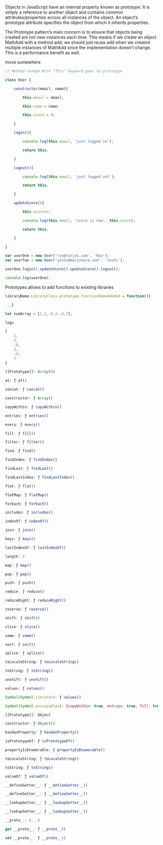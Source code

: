 Objects in JavaScript have an internal property known as prototype. It is simply a reference to another object and contains common attributes/properties across all instances of the object. An object’s prototype attribute specifies the object from which it inherits properties.  

The Prototype pattern’s main concern is to ensure that objects being created are not new instances each time. This means if we create an object MathAdd with a method add, we should just reuse add when we created multiple instances of MathAdd since the implementation doesn't change. This is a performance benefit as well.

move somewhere
```javascript
// Method change With "This" keyword goes to prototype 

class User { 

    constructor(email, name){ 

        this.email = email; 

        this.name = name; 

        this.score = 0; 

    } 

    login(){ 

        console.log(this.email, 'just logged in'); 

        return this; 

    } 

    logout(){ 

        console.log(this.email, 'just logged out'); 

        return this; 

    } 

    updateScore(){ 

        this.score++; 

        console.log(this.email, 'score is now', this.score); 

        return this; 

    } 

} 

var userOne = new User('ryu@ninjas.com', 'Ryu'); 
var userTwo = new User('yoshi@mariokorp.com', 'Yoshi'); 

userOne.login().updateScore().updateScore().logout(); 

console.log(userOne);
```



Prototypes allows to add functions to existing libraries 
```javascript
libraryName.LibraryClass.prototype.functionNameAdeded = function(){ 

...} 

let numArray = [1,2,-8,3,-4,7]; 

logs 

[ 
    1, 
    2, 
    -8, 
    3, 
    -4, 
    7 
] 
```




```javascript
[[Prototype]]: Array(0) 

at: ƒ at() 

concat: ƒ concat() 

constructor: ƒ Array() 

copyWithin: ƒ copyWithin() 

entries: ƒ entries() 

every: ƒ every() 

fill: ƒ fill() 

filter: ƒ filter() 

find: ƒ find() 

findIndex: ƒ findIndex() 

findLast: ƒ findLast() 

findLastIndex: ƒ findLastIndex() 

flat: ƒ flat() 

flatMap: ƒ flatMap() 

forEach: ƒ forEach() 

includes: ƒ includes() 

indexOf: ƒ indexOf() 

join: ƒ join() 

keys: ƒ keys() 

lastIndexOf: ƒ lastIndexOf() 

length: 0 

map: ƒ map() 

pop: ƒ pop() 

push: ƒ push() 

reduce: ƒ reduce() 

reduceRight: ƒ reduceRight() 

reverse: ƒ reverse() 

shift: ƒ shift() 

slice: ƒ slice() 

some: ƒ some() 

sort: ƒ sort() 

splice: ƒ splice() 

toLocaleString: ƒ toLocaleString() 

toString: ƒ toString() 

unshift: ƒ unshift() 

values: ƒ values() 

Symbol(Symbol.iterator): ƒ values() 

Symbol(Symbol.unscopables): {copyWithin: true, entries: true, fill: true, find: true, findIndex: true, …} 

[[Prototype]]: Object 

constructor: ƒ Object() 

hasOwnProperty: ƒ hasOwnProperty() 

isPrototypeOf: ƒ isPrototypeOf() 

propertyIsEnumerable: ƒ propertyIsEnumerable() 

toLocaleString: ƒ toLocaleString() 

toString: ƒ toString() 

valueOf: ƒ valueOf() 

__defineGetter__: ƒ __defineGetter__() 

__defineSetter__: ƒ __defineSetter__() 

__lookupGetter__: ƒ __lookupGetter__() 

__lookupSetter__: ƒ __lookupSetter__() 

__proto__: (...) 

get __proto__: ƒ __proto__() 

set __proto__: ƒ __proto__()
```